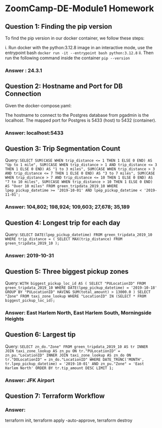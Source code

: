# ZoomCamp-DE-Module1 Homework

## Question 1: Finding the pip version
To find the pip version in our docker container, we follow these steps:

i. Run docker with the python:3.12.8 image in an interactive mode, use the entrypoint bash
`docker run -it --entrypoint bash python:3.12.8`
ii. Then run the following command inside the container
`pip --version`
### Answer : 24.3.1

## Question 2: Hostname and Port for DB Connection
Given the docker-compose.yaml:

The hostname to connect to the Postgres database from pgadmin is the localhost.
The mapped port for Postgres is 5433 (host) to 5432 (container).
### Answer: localhost:5433

## Question 3: Trip Segmentation Count
Query:
`
SELECT
    SUM(CASE WHEN trip_distance <= 1 THEN 1 ELSE 0 END) AS "Up to 1 mile",
    SUM(CASE WHEN trip_distance > 1 AND trip_distance <= 3 THEN 1 ELSE 0 END) AS "1 to 3 miles",
    SUM(CASE WHEN trip_distance > 3 AND trip_distance <= 7 THEN 1 ELSE 0 END) AS "3 to 7 miles",
    SUM(CASE WHEN trip_distance > 7 AND trip_distance <= 10 THEN 1 ELSE 0 END) AS "7 to 10 miles",
    SUM(CASE WHEN trip_distance > 10 THEN 1 ELSE 0 END) AS "Over 10 miles"
FROM
    green_tripdata_2019_10
WHERE
    lpep_pickup_datetime >= '2019-10-01'
    AND lpep_pickup_datetime < '2019-11-01';
    `

### Answer: 104,802; 198,924; 109,603; 27,678; 35,189

## Question 4: Longest trip for each day
Query:
`SELECT
    DATE(lpep_pickup_datetime)
 FROM
    green_tripdata_2019_10
 WHERE
    trip_distance = (
        SELECT MAX(trip_distance)
        FROM green_tripdata_2019_10 );`

### Answer: 2019-10-31

## Question 5: Three biggest pickup zones
Query:
`WITH biggest_pickup_loc_id AS (
    SELECT "PULocationID"
    FROM green_tripdata_2019_10
    WHERE DATE(lpep_pickup_datetime) = '2019-10-18'
    GROUP BY "PULocationID"
    HAVING SUM(total_amount) > 13000.0
)
SELECT "Zone"
FROM taxi_zone_lookup
WHERE "LocationID" IN (SELECT * FROM biggest_pickup_loc_id);`

### Answer: East Harlem North, East Harlem South, Morningside Heights

## Question 6: Largest tip
Query:
`SELECT
    zn_do."Zone"
FROM
    green_tripdata_2019_10 AS tr
    INNER JOIN taxi_zone_lookup AS zn_pu
        ON tr."PULocationID" = zn_pu."LocationID"
    INNER JOIN taxi_zone_lookup AS zn_do
        ON tr."DOLocationID" = zn_do."LocationID"
WHERE DATE_TRUNC('MONTH', tr.lpep_pickup_datetime) = '2019-10-01'
  AND zn_pu."Zone" = 'East Harlem North'
ORDER BY tr.tip_amount DESC
LIMIT 1;`

### Answer: JFK Airport

## Question 7: Terraform Workflow

### Answer:
terraform init, terraform apply -auto-approve, terraform destroy

